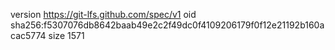 version https://git-lfs.github.com/spec/v1
oid sha256:f5307076db8642baab49e2c2f49dc0f4109206179f0f12e21192b160acac5774
size 1571

